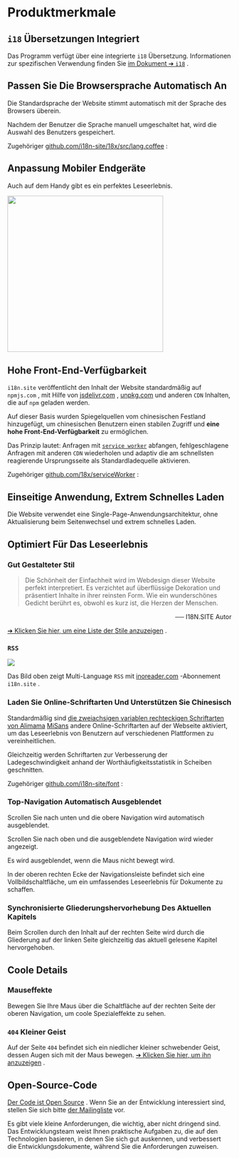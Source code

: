 # Produktmerkmale

## `i18` Übersetzungen Integriert

Das Programm verfügt über eine integrierte `i18` Übersetzung. Informationen zur spezifischen Verwendung finden Sie [im Dokument ➔ `i18`](/i18) .

## Passen Sie Die Browsersprache Automatisch An

Die Standardsprache der Website stimmt automatisch mit der Sprache des Browsers überein.

Nachdem der Benutzer die Sprache manuell umgeschaltet hat, wird die Auswahl des Benutzers gespeichert.

Zugehöriger [github.com/i18n-site/18x/src/lang.coffee](https://github.com/i18n-site/18x/blob/main/src/lang.coffee) :

## Anpassung Mobiler Endgeräte

Auch auf dem Handy gibt es ein perfektes Leseerlebnis.

<img src="//p.3ti.site/1721379497.avif" width="350px">

## <a rel=id href="#ha" id="ha"></a> Hohe Front-End-Verfügbarkeit

`i18n.site` veröffentlicht den Inhalt der Website standardmäßig auf `npmjs.com` , mit Hilfe von [jsdelivr.com](//jsdelivr.com) , [unpkg.com](//unpkg.com) und anderen `CDN` Inhalten, die auf `npm` geladen werden.

Auf dieser Basis wurden Spiegelquellen vom chinesischen Festland hinzugefügt, um chinesischen Benutzern einen stabilen Zugriff und **eine hohe Front-End-Verfügbarkeit** zu ermöglichen.

Das Prinzip lautet: Anfragen mit [`service worker`](https://developer.mozilla.org/docs/Web/API/Service_Worker_API) abfangen, fehlgeschlagene Anfragen mit anderen `CDN` wiederholen und adaptiv die am schnellsten reagierende Ursprungsseite als Standardladequelle aktivieren.

Zugehöriger [github.com/18x/serviceWorker](https://github.com/i18n-site/18x/tree/main/serviceWorker) :

## Einseitige Anwendung, Extrem Schnelles Laden

Die Website verwendet eine Single-Page-Anwendungsarchitektur, ohne Aktualisierung beim Seitenwechsel und extrem schnelles Laden.

## Optimiert Für Das Leseerlebnis

### Gut Gestalteter Stil

> Die Schönheit der Einfachheit wird im Webdesign dieser Website perfekt interpretiert.
> Es verzichtet auf überflüssige Dekoration und präsentiert Inhalte in ihrer reinsten Form.
> Wie ein wunderschönes Gedicht berührt es, obwohl es kurz ist, die Herzen der Menschen.

<p style="text-align:right">── I18N.SITE Autor</p>

[➔ Klicken Sie hier, um eine Liste der Stile anzuzeigen](/i18n.site/md/styl) .

### `RSS`

![](//p.3ti.site/1725541085.avif)

Das Bild oben zeigt Multi-Language `RSS` mit [inoreader.com](//inoreader.com) -Abonnement `i18n.site` .

### Laden Sie Online-Schriftarten Und Unterstützen Sie Chinesisch

Standardmäßig sind [die zweiachsigen variablen rechteckigen Schriftarten von Alimama](https://www.iconfont.cn/fonts/detail?cnid=pOvFIr086ADR) [MiSans](https://hyperos.mi.com/font/zh/download/) andere Online-Schriftarten auf der Webseite aktiviert, um das Leseerlebnis von Benutzern auf verschiedenen Plattformen zu vereinheitlichen.

Gleichzeitig werden Schriftarten zur Verbesserung der Ladegeschwindigkeit anhand der Worthäufigkeitsstatistik in Scheiben geschnitten.

Zugehöriger [github.com/i18n-site/font](https://github.com/i18n-site/font) :

### Top-Navigation Automatisch Ausgeblendet

Scrollen Sie nach unten und die obere Navigation wird automatisch ausgeblendet.

Scrollen Sie nach oben und die ausgeblendete Navigation wird wieder angezeigt.

Es wird ausgeblendet, wenn die Maus nicht bewegt wird.

In der oberen rechten Ecke der Navigationsleiste befindet sich eine Vollbildschaltfläche, um ein umfassendes Leseerlebnis für Dokumente zu schaffen.

### Synchronisierte Gliederungshervorhebung Des Aktuellen Kapitels

Beim Scrollen durch den Inhalt auf der rechten Seite wird durch die Gliederung auf der linken Seite gleichzeitig das aktuell gelesene Kapitel hervorgehoben.

## Coole Details

### Mauseffekte

Bewegen Sie Ihre Maus über die Schaltfläche auf der rechten Seite der oberen Navigation, um coole Spezialeffekte zu sehen.

### `404` Kleiner Geist

Auf der Seite `404` befindet sich ein niedlicher kleiner schwebender Geist, dessen Augen sich mit der Maus bewegen. [➔ Klicken Sie hier, um ihn anzuzeigen](/404) .

## Open-Source-Code

[Der Code ist Open Source](/i18n.site/c/src) . Wenn Sie an der Entwicklung interessiert sind, stellen Sie sich bitte [der Mailingliste](//groups.google.com/u/2/g/i18n-site) vor.

Es gibt viele kleine Anforderungen, die wichtig, aber nicht dringend sind. Das Entwicklungsteam weist Ihnen praktische Aufgaben zu, die auf den Technologien basieren, in denen Sie sich gut auskennen, und verbessert die Entwicklungsdokumente, während Sie die Anforderungen zuweisen.